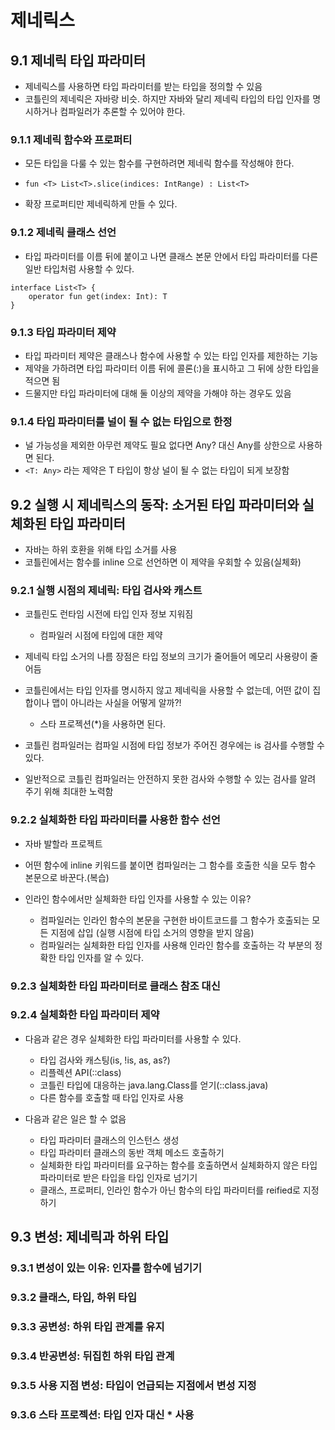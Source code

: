 # 제네릭스

## 9.1 제네릭 타입 파라미터
- 제네릭스를 사용하면 타입 파라미터를 받는 타입을 정의할 수 있음
- 코틀린의 제네릭은 자바랑 비슷. 하지만 자바와 달리 제네릭 타입의 타입 인자를 명시하거나 컴파일러가 추론할 수 있어야 한다.

### 9.1.1 제네릭 함수와 프로퍼티
- 모든 타입을 다룰 수 있는 함수를 구현하려면 제네릭 함수를 작성해야 한다.
- `fun <T> List<T>.slice(indices: IntRange) : List<T>`

- 확장 프로퍼티만 제네릭하게 만들 수 있다.

### 9.1.2 제네릭 클래스 선언
- 타입 파라미터를 이름 뒤에 붙이고 나면 클래스 본문 안에서 타입 파라미터를 다른 일반 타입처럼 사용할 수 있다. 

```
interface List<T> {
    operator fun get(index: Int): T
}
```

### 9.1.3 타입 파라미터 제약
- 타입 파라미터 제약은 클래스나 함수에 사용할 수 있는 타입 인자를 제한하는 기능
- 제약을 가하려면 타입 파라미터 이름 뒤에 콜론(:)을 표시하고 그 뒤에 상한 타입을 적으면 됨
- 드물지만 타입 파라미터에 대해 둘 이상의 제약을 가해야 하는 경우도 있음

### 9.1.4 타입 파라미터를 널이 될 수 없는 타입으로 한정
- 널 가능성을 제외한 아무런 제약도 필요 없다면 Any? 대신 Any를 상한으로 사용하면 된다.
- `<T: Any>` 라는 제약은 T 타입이 항상 널이 될 수 없는 타입이 되게 보장함

## 9.2 실행 시 제네릭스의 동작: 소거된 타입 파라미터와 실체화된 타입 파라미터
- 자바는 하위 호환을 위해 타입 소거를 사용
- 코틀린에서는 함수를 inline 으로 선언하면 이 제약을 우회할 수 있음(실체화)

### 9.2.1 실행 시점의 제네릭: 타입 검사와 캐스트
- 코틀린도 런타임 시전에 타입 인자 정보 지워짐
    - 컴파일러 시점에 타입에 대한 제약

- 제네릭 타입 소거의 나름 장점은 타입 정보의 크기가 줄어들어 메모리 사용량이 줄어듬
- 코틀린에서는 타입 인자를 명시하지 않고 제네릭을 사용할 수 없는데, 어떤 값이 집합이나 맵이 아니라는 사실을 어떻게 알까?!
    - 스타 프로젝션(*)을 사용하면 된다. 

- 코틀린 컴파일러는 컴파일 시점에 타입 정보가 주어진 경우에는 is 검사를 수행할 수 있다.
- 일반적으로 코틀린 컴파일러는 안전하지 못한 검사와 수행할 수 있는 검사를 알려 주기 위해 최대한 노력함

### 9.2.2 실체화한 타입 파라미터를 사용한 함수 선언
- 자바 발할라 프로젝트
- 어떤 함수에 inline 키워드를 붙이면 컴파일러는 그 함수를 호출한 식을 모두 함수 본문으로 바꾼다.(복습)

- 인라인 함수에서만 실체화한 타입 인자를 사용할 수 있는 이유?
    - 컴파일러는 인라인 함수의 본문을 구현한 바이트코드를 그 함수가 호출되는 모든 지점에 삽입 (실행 시점에 타입 소거의 영향을 받지 않음)
    - 컴파일러는 실체화한 타입 인자를 사용해 인라인 함수를 호출하는 각 부분의 정확한 타입 인자를 알 수 있다. 

### 9.2.3 실체화한 타입 파라미터로 클래스 참조 대신

### 9.2.4 실체화한 타입 파라미터 제약
- 다음과 같은 경우 실체화한 타입 파라미터를 사용할 수 있다.
    - 타입 검사와 캐스팅(is, !is, as, as?)
    - 리플렉션 API(::class)
    - 코틀린 타입에 대응하는 java.lang.Class를 얻기(::class.java)
    - 다른 함수를 호출할 때 타입 인자로 사용

- 다음과 같은 일은 할 수 없음
    - 타입 파라미터 클래스의 인스턴스 생성
    - 타입 파라미터 클래스의 동반 객체 메소드 호출하기
    - 실체화한 타입 파라미터를 요구하는 함수를 호출하면서 실체화하지 않은 타입 파라미터로 받은 타입을 타입 인자로 넘기기
    - 클래스, 프로퍼티, 인라인 함수가 아닌 함수의 타입 파라미터를 reified로 지정하기 

## 9.3 변성: 제네릭과 하위 타입

### 9.3.1 변성이 있는 이유: 인자를 함수에 넘기기

### 9.3.2 클래스, 타입, 하위 타입

### 9.3.3 공변성: 하위 타입 관계를 유지

### 9.3.4 반공변성: 뒤집힌 하위 타입 관계

### 9.3.5 사용 지점 변성: 타입이 언급되는 지점에서 변성 지정

### 9.3.6 스타 프로젝션: 타입 인자 대신 * 사용





